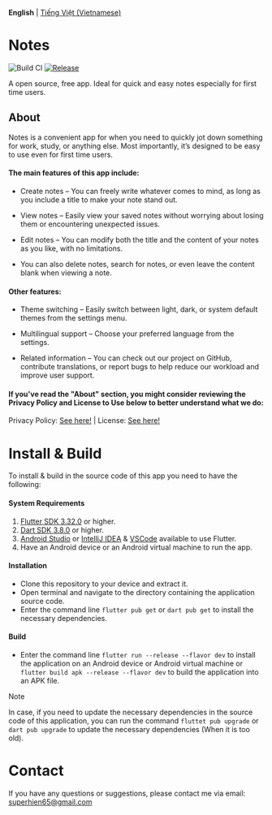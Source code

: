 **English** | [Tiếng Việt (Vietnamese)](README-vi.md)

# Notes
![Build CI][build-badge] [![Release][release-badge]][release-link]

[release-badge]: https://img.shields.io/badge/Release-v1.0.0-blue?logo=github&link=https%3A%2F%2Fgithub.com%2FNguyenHienNg%2FNotes-App%2Freleases%2Ftag%2Fv1.0.0%2F
[release-link]: https://github.com/NguyenHienNg/Notes-App/releases/tag/v1.0.0
[build-badge]: https://img.shields.io/badge/Build-not_supported-orange?logo=github

A open source, free app. Ideal for quick and easy notes especially for first time users.

## About

Notes is a convenient app for when you need to quickly jot down something for work, study, or anything else. Most importantly, it’s designed to be easy to use even for first time users.

#### The main features of this app include:

- Create notes – You can freely write whatever comes to mind, as long as you include a title to make your note stand out.

- View notes – Easily view your saved notes without worrying about losing them or encountering unexpected issues.

- Edit notes – You can modify both the title and the content of your notes as you like, with no limitations.

- You can also delete notes, search for notes, or even leave the content blank when viewing a note.


#### Other features:

- Theme switching – Easily switch between light, dark, or system default themes from the settings menu.

- Multilingual support – Choose your preferred language from the settings.

- Related information – You can check out our project on GitHub, contribute translations, or report bugs to help reduce our workload and improve user support.

#### If you've read the "About" section, you might consider reviewing the Privacy Policy and License to Use below to better understand what we do:

Privacy Policy: [See here!](https://github.com/NguyenHienNg/Notes-App?tab=MIT-1-ov-file) | License: [See here!](https://github.com/NguyenHienNg/Notes-App?tab=security-ov-file)

# Install & Build

To install & build in the source code of this app you need to have the following:

#### System Requirements
1. [Flutter SDK 3.32.0](https://docs.flutter.dev/release/archive) or higher.
2. [Dart SDK 3.8.0](https://dart.dev/get-dart/archive) or higher.
3. [Android Studio](https://developer.android.com/studio/install) or [IntelliJ IDEA](https://www.jetbrains.com/help/idea/installation-guide.html) & [VSCode](https://code.visualstudio.com/download) available to use Flutter.
4. Have an Android device or an Android virtual machine to run the app.

#### Installation
- Clone this repository to your device and extract it. 
- Open terminal and navigate to the directory containing the application source code. 
- Enter the command line `flutter pub get` or `dart pub get` to install the necessary dependencies. 

#### Build
- Enter the command line `flutter run --release --flavor dev` to install the application on an Android device or Android virtual machine or `flutter build apk --release --flavor dev` to build the application into an APK file. 

> [!NOTE]
> In case, if you need to update the necessary dependencies in the source code of this application, you can run the command `fluttet pub upgrade` or `dart pub upgrade` to update the necessary dependencies (When it is too old). 

# Contact
If you have any questions or suggestions, please contact me via email: superhien65@gmail.com

